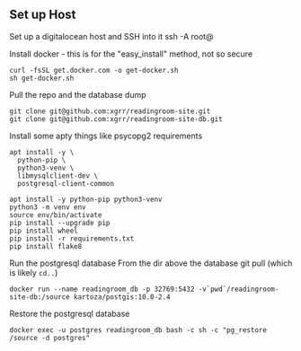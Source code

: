 ## Set up Host

Set up a digitalocean host and SSH into it
ssh -A root@<your-ip-address>


Install docker - this is for the "easy_install" method, not so secure

```
curl -fsSL get.docker.com -o get-docker.sh
sh get-docker.sh
```

Pull the repo and the database dump
```
git clone git@github.com:xgrr/readingroom-site.git
git clone git@github.com:xgrr/readingroom-site-db.git
```

Install some apty things like psycopg2 requirements
```
apt install -y \
  python-pip \
  python3-venv \
  libmysqlclient-dev \  
  postgresql-client-common
```

```
apt install -y python-pip python3-venv
python3 -m venv env
source env/bin/activate
pip install --upgrade pip
pip install wheel
pip install -r requirements.txt
pip install flake8
```

Run the postgresql database
From the dir above the database git pull (which is likely `cd..`)
```
docker run --name readingroom_db -p 32769:5432 -v`pwd`/readingroom-site-db:/source kartoza/postgis:10.0-2.4
```
Restore the postgresql database
```
docker exec -u postgres readingroom_db bash -c sh -c "pg_restore /source -d postgres"
```
